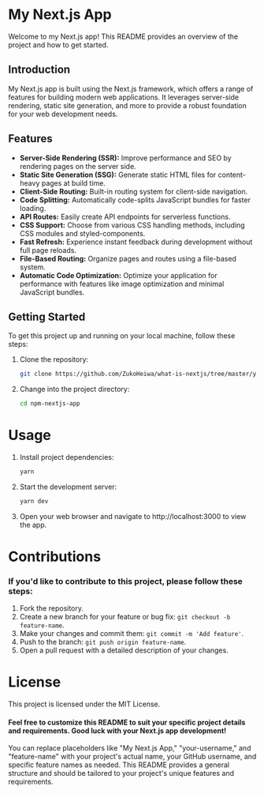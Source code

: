 # My Next.js App

Welcome to my Next.js app! This README provides an overview of the project and how to get started.

## Introduction

My Next.js app is built using the Next.js framework, which offers a range of features for building modern web applications. It leverages server-side rendering, static site generation, and more to provide a robust foundation for your web development needs.

## Features

- **Server-Side Rendering (SSR):** Improve performance and SEO by rendering pages on the server side.
- **Static Site Generation (SSG):** Generate static HTML files for content-heavy pages at build time.
- **Client-Side Routing:** Built-in routing system for client-side navigation.
- **Code Splitting:** Automatically code-splits JavaScript bundles for faster loading.
- **API Routes:** Easily create API endpoints for serverless functions.
- **CSS Support:** Choose from various CSS handling methods, including CSS modules and styled-components.
- **Fast Refresh:** Experience instant feedback during development without full page reloads.
- **File-Based Routing:** Organize pages and routes using a file-based system.
- **Automatic Code Optimization:** Optimize your application for performance with features like image optimization and minimal JavaScript bundles.

## Getting Started

To get this project up and running on your local machine, follow these steps:

1. Clone the repository:

   ```bash
   git clone https://github.com/ZukoHeiwa/what-is-nextjs/tree/master/yarn-nextjs-app

2. Change into the project directory:

    ```bash
    cd npm-nextjs-app

# Usage

1. Install project dependencies:
    ```bash
    yarn

2. Start the development server:
    ```bash
    yarn dev

3. Open your web browser and navigate to http://localhost:3000 to view the app.

# Contributions

### If you'd like to contribute to this project, please follow these steps:

1. Fork the repository.
2. Create a new branch for your feature or bug fix: `git checkout -b feature-name`.
3. Make your changes and commit them: `git commit -m 'Add feature'`.
4. Push to the branch: `git push origin feature-name`.
5. Open a pull request with a detailed description of your changes.

# License

This project is licensed under the MIT License.

#### Feel free to customize this README to suit your specific project details and requirements. Good luck with your Next.js app development! 

You can replace placeholders like "My Next.js App," "your-username," and "feature-name" with your project's actual name, your GitHub username, and specific feature names as needed. This README provides a general structure and should be tailored to your project's unique features and requirements.